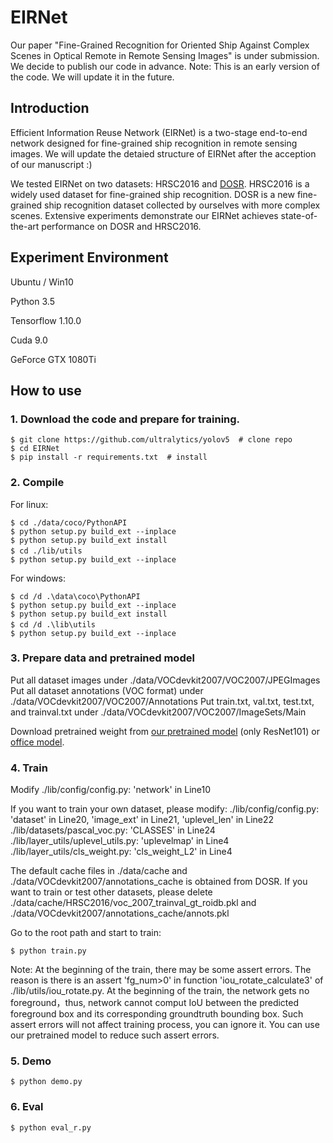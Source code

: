 # EIRNet

Our paper "Fine-Grained Recognition for Oriented Ship Against Complex Scenes in Optical Remote in Remote Sensing Images" is under submission. We decide to publish our code in advance.
Note: This is an early version of the code. We will update it in the future.

Introduction
--
Efficient Information Reuse Network (EIRNet) is a two-stage end-to-end network designed for fine-grained ship recognition in remote sensing images. We will update the detaied structure of EIRNet after the acception of our manuscript :)

We tested EIRNet on two datasets: HRSC2016 and [DOSR][1]. HRSC2016 is a widely used dataset for fine-grained ship recognition. DOSR is a new fine-grained ship recognition dataset collected by ourselves with more complex scenes. Extensive experiments demonstrate our EIRNet achieves state-of-the-art performance on DOSR and HRSC2016.

Experiment Environment
--
Ubuntu / Win10

Python 3.5

Tensorflow 1.10.0

Cuda 9.0

GeForce GTX 1080Ti


How to use
--

### 1. Download the code and prepare for training.

```
$ git clone https://github.com/ultralytics/yolov5  # clone repo
$ cd EIRNet
$ pip install -r requirements.txt  # install
```

### 2. Compile

For linux:
```
$ cd ./data/coco/PythonAPI
$ python setup.py build_ext --inplace
$ python setup.py build_ext install
$ cd ./lib/utils　　
$ python setup.py build_ext --inplace
```
For windows:
```
$ cd /d .\data\coco\PythonAPI
$ python setup.py build_ext --inplace
$ python setup.py build_ext install
$ cd /d .\lib\utils　　
$ python setup.py build_ext --inplace
```
### 3. Prepare data and pretrained model

Put all dataset images under ./data/VOCdevkit2007/VOC2007/JPEGImages
Put all dataset annotations (VOC format) under ./data/VOCdevkit2007/VOC2007/Annotations
Put train.txt, val.txt, test.txt, and trainval.txt under ./data/VOCdevkit2007/VOC2007/ImageSets/Main

Download pretrained weight from [our pretrained model][2] (only ResNet101) or [office model][3].

### 4. Train
Modify ./lib/config/config.py:
'network' in Line10

If you want to train your own dataset, please modify:
./lib/config/config.py: 'dataset' in Line20, 'image_ext' in Line21, 'uplevel_len' in Line22
./lib/datasets/pascal_voc.py: 'CLASSES' in Line24
./lib/layer_utils/uplevel_utils.py: 'uplevelmap' in Line4
./lib/layer_utils/cls_weight.py: 'cls_weight_L2' in Line4

The default cache files in ./data/cache and ./data/VOCdevkit2007/annotations_cache is obtained from DOSR. 
If you want to train or test other datasets, please delete ./data/cache/HRSC2016/voc_2007_trainval_gt_roidb.pkl and ./data/VOCdevkit2007/annotations_cache/annots.pkl


Go to the root path and start to train:
```
$ python train.py
```

Note: At the beginning of the train, there may be some assert errors. The reason is there is an assert 'fg_num>0' in function 'iou_rotate_calculate3' of ./lib/utils/iou_rotate.py. At the beginning of the train, the network gets no foreground，thus, network cannot comput IoU between the predicted foreground box and its corresponding groundtruth bounding box. Such assert errors will not affect training process, you can ignore it. You can use our pretrained model to reduce such assert errors.
### 5. Demo
```
$ python demo.py
```

### 6. Eval
```
$ python eval_r.py
```


[1]:https://github.com/yaqihan-9898/DOSR
[2]: https://pan.baidu.com/s/1I7N0I_y2en2_PyYhMzuScg
[3]: https://github.com/tensorflow/models/tree/master/research/slim
